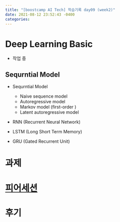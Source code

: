 ```yaml
---
title: "[boostcamp AI Tech] 학습기록 day09 (week2)"
date: 2021-08-12 23:52:43 -0400
categories:
---
```


# Deep Learning Basic
- 작업 중
## Sequrntial Model 
* Sequrntial Model
    * Naive sequence model
    * Autoregressive model
    * Markov model (first-order )
    * Latent autoregressive model

* RNN (Recurrent Neural Network)

* LSTM (Long Short Term Memory)

* GRU (Gated Recurrent Unit)


# 과제
## 




# [피어세션](https://hackmd.io/@ai17/SkQIAHMeY)

# 후기
